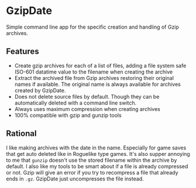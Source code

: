 GzipDate
========

Simple command line app for the specific creation and handling of Gzip archives.


Features
--------

* Create gzip archives for each of a list of files, adding a file system safe ISO-601 datatime value to the filename when creating the archive
* Extract the archived file from Gzip archives restoring their original names if available. The original name is always available for archives created by GzipDate.
* Does not delete source files by default. Though they can be automatically deleted with a command line switch.
* Always uses maximum compression when creating archives
* 100% compatible with gzip and gunzip tools


Rational
--------

I like making archives with the date in the name. Especially for game saves that get auto deleted like in Roguelike type games. It's also supper annoying to me that `gunzip` doesn't use the stored filename within the archive by default. I also like my tools to be smart about if a file is already compressed or not. Gzip will give an error if you try to recompress a file that already ends in `.gz`. GzipDate just uncompresses the file instead.


